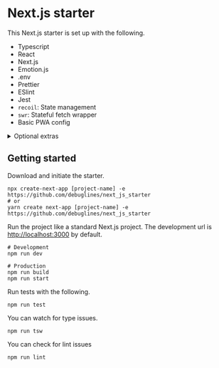 # Next.js starter

This Next.js starter is set up with the following.

- Typescript
- React
- Next.js
- Emotion.js
- .env
- Prettier
- ESlint
- Jest
- `recoil`: State management
- `swr`: Stateful fetch wrapper
- Basic PWA config

<details>
<summary>Optional extras</summary>

- `react-icons`: Icon library
- `react-makrdown`: Markdown renderer
- `openapi-typescript`
- `typescript-json-schema`: Generate validation from types
- `ajv`: Validator
</details>

## Getting started

Download and initiate the starter.

```shell
npx create-next-app [project-name] -e https://github.com/debuglines/next_js_starter
# or
yarn create next-app [project-name] -e https://github.com/debuglines/next_js_starter
```

Run the project like a standard Next.js project.
The development url is [http://localhost:3000](localhost:3000) by default.

```shell
# Development
npm run dev

# Production
npm run build
npm run start
```

Run tests with the following.

```shell
npm run test
```

You can watch for type issues.

```shell
npm run tsw
```

You can check for lint issues

```shell
npm run lint
```
